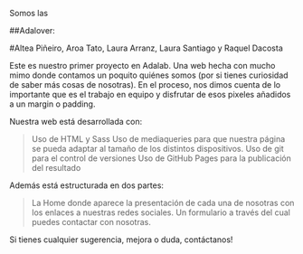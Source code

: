 Somos las

##Adalover:

#Altea Piñeiro, Aroa Tato, Laura Arranz, Laura Santiago y Raquel Dacosta

Este es nuestro primer proyecto en Adalab. Una web hecha con mucho mimo donde contamos un poquito quiénes somos (por si tienes curiosidad de saber más cosas de nosotras). En el proceso, nos dimos cuenta de lo importante que es el trabajo en equipo y disfrutar de esos pixeles añadidos a un margin o padding.

Nuestra web está desarrollada con:

> Uso de HTML y Sass
> Uso de mediaqueries para que nuestra página se pueda adaptar al tamaño de los distintos dispositivos.
> Uso de git para el control de versiones
> Uso de GitHub Pages para la publicación del resultado

Además está estructurada en dos partes:

> La Home donde aparece la presentación de cada una de nosotras con los enlaces a nuestras redes sociales.
> Un formulario a través del cual puedes contactar con nosotras.

Si tienes cualquier sugerencia, mejora o duda, contáctanos!
